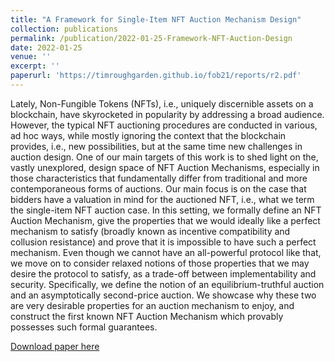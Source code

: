 ```yaml
---
title: "A Framework for Single-Item NFT Auction Mechanism Design"
collection: publications
permalink: /publication/2022-01-25-Framework-NFT-Auction-Design
date: 2022-01-25
venue: ''
excerpt: ''
paperurl: 'https://timroughgarden.github.io/fob21/reports/r2.pdf'
---
```

Lately, Non-Fungible Tokens (NFTs), i.e., uniquely discernible assets on a blockchain, have skyrocketed in popularity by addressing a broad audience. However, the typical NFT auctioning procedures are conducted in various, ad hoc ways, while mostly ignoring the context that the blockchain provides, i.e., new possibilities, but at the same time new challenges in auction design. One of our main targets of this work is to shed light on the, vastly unexplored, design space of NFT Auction Mechanisms, especially in those characteristics that fundamentally differ from traditional and more contemporaneous forms of auctions. Our main focus is on the case that bidders have a valuation in mind for the auctioned NFT, i.e., what we term the single-item NFT auction case. In this setting, we formally define an NFT Auction Mechanism, give the properties that we would ideally like a perfect mechanism to satisfy (broadly known as incentive compatibility and collusion resistance) and prove that it is impossible to have such a perfect mechanism. Even though we cannot have an all-powerful protocol like that, we move on to consider relaxed notions of those properties that we may desire the protocol to satisfy, as a trade-off between implementability and security. Specifically, we define the notion of an equilibrium-truthful auction and an asymptotically second-price auction. We showcase why these two are very desirable properties for an auction mechanism to enjoy, and construct the first known NFT Auction Mechanism which provably possesses such formal guarantees.

[Download paper here](https://timroughgarden.github.io/fob21/reports/r2.pdf)
